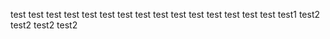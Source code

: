 test
test
test
test
test
test
test
test
test
test
test
test
test
test
test
test1
test2
test2
test2
test2
